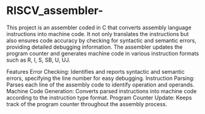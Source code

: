 # RISCV_assembler-

This project is an assembler coded in C that converts assembly language instructions into machine code. It not only translates the instructions but also ensures code accuracy by checking for syntactic and semantic errors, providing detailed debugging information. The assembler updates the program counter and generates machine code in various instruction formats such as R, I, S, SB, U, UJ.

Features
Error Checking: Identifies and reports syntactic and semantic errors, specifying the line number for easy debugging.
Instruction Parsing: Parses each line of the assembly code to identify operation and operands.
Machine Code Generation: Converts parsed instructions into machine code according to the instruction type format.
Program Counter Update: Keeps track of the program counter throughout the assembly process.
